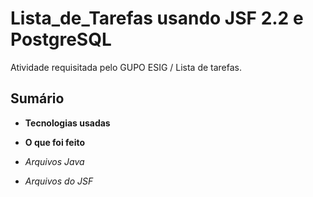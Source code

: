 # Lista_de_Tarefas usando JSF 2.2 e PostgreSQL
Atividade requisitada pelo GUPO ESIG / Lista de tarefas.

## Sumário
- **Tecnologias usadas**

- **O que foi feito**
- _Arquivos Java_
- _Arquivos do JSF_
  

